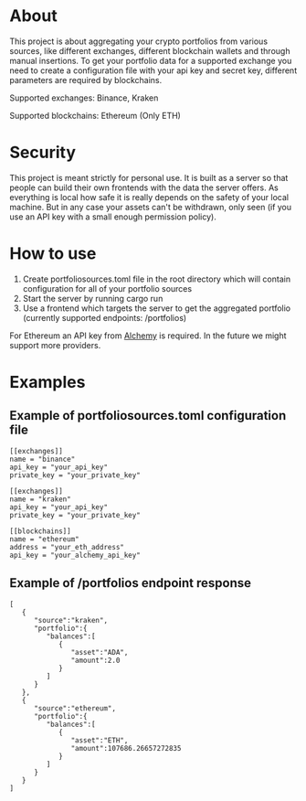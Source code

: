 # About

This project is about aggregating your crypto portfolios from various sources,
like different exchanges, different blockchain wallets and through manual
insertions. To get your portfolio data for a supported exchange you need to
create a configuration file with your api key and secret key, different
parameters are required by blockchains.

Supported exchanges: Binance, Kraken

Supported blockchains: Ethereum (Only ETH)

# Security

This project is meant strictly for personal use. It is built as a server so that
people can build their own frontends with the data the server offers. As
everything is local how safe it is really depends on the safety of your local
machine. But in any case your assets can't be withdrawn, only seen (if you use
an API key with a small enough permission policy).

# How to use

1. Create portfoliosources.toml file in the root directory which will contain
   configuration for all of your portfolio sources
2. Start the server by running cargo run
3. Use a frontend which targets the server to get the aggregated portfolio
   (currently supported endpoints: /portfolios)

For Ethereum an API key from [Alchemy](https://www.alchemy.com/) is required. In
the future we might support more providers.

# Examples

## Example of portfoliosources.toml configuration file

```
[[exchanges]] 
name = "binance" 
api_key = "your_api_key" 
private_key = "your_private_key"

[[exchanges]] 
name = "kraken" 
api_key = "your_api_key" 
private_key = "your_private_key"

[[blockchains]]
name = "ethereum"
address = "your_eth_address"
api_key = "your_alchemy_api_key"
```

## Example of /portfolios endpoint response

```
[
   {
      "source":"kraken",
      "portfolio":{
         "balances":[
            {
               "asset":"ADA",
               "amount":2.0
            }
         ]
      }
   },
   {
      "source":"ethereum",
      "portfolio":{
         "balances":[
            {
               "asset":"ETH",
               "amount":107686.26657272835
            }
         ]
      }
   }
]
```
